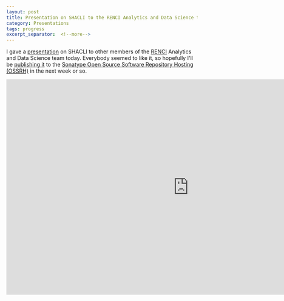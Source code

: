 ```yaml
---
layout: post
title: Presentation on SHACLI to the RENCI Analytics and Data Science team
category: Presentations
tags: progress
excerpt_separator:  <!--more-->
---
```


I gave a [presentation](http://bit.ly/analytics-2020mar25) on SHACLI to other
members of the [RENCI](https://renci.org/) Analytics and Data Science team
today. Everybody seemed to like it, so hopefully I'll be
[publishing it](https://github.com/gaurav/shacli/issues/9) to the
[Sonatype Open Source Software Repository Hosting (OSSRH)](https://central.sonatype.org/pages/ossrh-guide.html)
in the next week or so.

<iframe src="https://docs.google.com/presentation/d/e/2PACX-1vSyid4A3-Slr9k9PRrq_DAz-8oeez7D_LNy0B3CLqaTmw9vuSDfMU45DZd4Evwe4PHt-S1Q0vxJoe_c/embed?start=false&loop=false&delayms=3000" frameborder="0" width="960" height="569" allowfullscreen="true" mozallowfullscreen="true" webkitallowfullscreen="true"></iframe>
